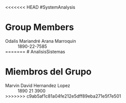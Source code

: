 <<<<<<< HEAD
#SystemAnalysis

<h1>Group Members</h1>
<dl>
    <dt>Odalis Mariandré Arana Marroquin</dt>
    <dd>1890-22-7585</dd>
=======
# AnalisisSistemas

<h1>Miembros del Grupo</h1>
<dl>
    <dt>Marvin David Hernandez Lopez</dt>
    <dd>1890 21 3900</dd>
>>>>>>> c9ab5af1c81a04fe212e5dff89eba271e5f7e501
 </dl>
